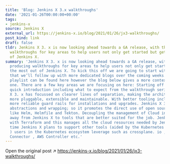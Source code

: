 ```yaml
---
title: 'Blog: Jenkins X 3.x walkthroughs'
date: '2021-01-26T00:00:00+00:00'
tags:
- jenkins-x
source: Jenkins X
external_url: https://jenkins-x.io/blog/2021/01/26/jx3-walkthroughs/
post_kind: link
draft: false
tldr: Jenkins X 3. x is now looking ahead towards a GA release, with that we are producing
  walkthroughs for key areas to help users not only get started but get the most out
  of Jenkins X.
summary: 'Jenkins X 3. x is now looking ahead towards a GA release, with that we are
  producing walkthroughs for key areas to help users not only get started but get
  the most out of Jenkins X. To kick this off we are going to start with 9 videos
  that we’ll follow up with more dedicated blogs over the coming weeks. The complete
  playlist can be found here however the blog below gives a more context for each
  one. There are a few key areas we are focusing on here: Starting off with a very
  quick introduction including what to expect from the walkthrough series. Jenkins
  X 3. x has focussed on clearer lines of separation, making the architecture significantly
  more pluggable, extensible and maintainable. With better tooling including UIs and
  more reliable guard rails for installations and upgrades. Jenkins X 3 also minimises
  abstractions and wrapping; so it promotes the direct use of open source projects
  like Helm, Helmfile and Tekton. Decoupling the management of Cloud infrastructure
  away from Jenkins X to tools that are better suited for the job. Jenkins X has started
  with Terraform and this manages all the cloud resources needed by Jenkins X Over
  time Jenkins X plans to support other tools (aided by the Kubernetes Cluster API
  ) users in the Kubernetes ecosystem leverage such as crossplane. io , Google Config
  Connector , AWS Controller etc.'
---
```

Open the original post ↗ https://jenkins-x.io/blog/2021/01/26/jx3-walkthroughs/
